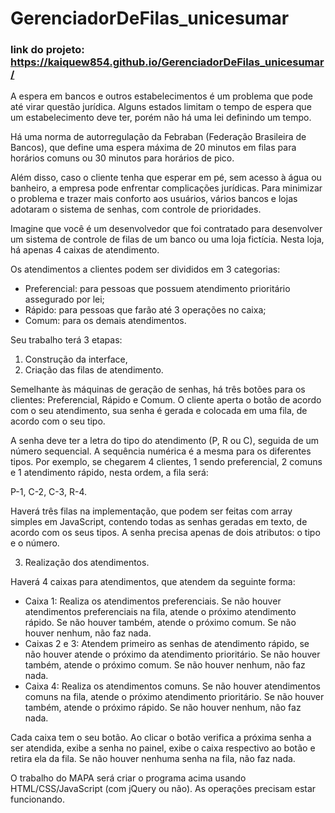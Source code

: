 # GerenciadorDeFilas_unicesumar

### link do projeto: https://kaiquew854.github.io/GerenciadorDeFilas_unicesumar/

A espera em bancos e outros estabelecimentos é um problema que pode até virar questão jurídica. Alguns estados limitam o tempo de espera que um estabelecimento deve ter, porém não há uma lei definindo um tempo.

Há uma norma de autorregulação da Febraban (Federação Brasileira de Bancos), que define uma espera máxima de 20 minutos em filas para horários comuns ou 30 minutos para horários de pico.

Além disso, caso o cliente tenha que esperar em pé, sem acesso à água ou banheiro, a empresa pode enfrentar complicações jurídicas. Para minimizar o problema e trazer mais conforto aos usuários, vários bancos e lojas adotaram o sistema de senhas, com controle de prioridades.

Imagine que você é um desenvolvedor que foi contratado para desenvolver um sistema de controle de filas de um banco ou uma loja fictícia. Nesta loja, há apenas 4 caixas de atendimento.

Os atendimentos a clientes podem ser divididos em 3 categorias:

- Preferencial: para pessoas que possuem atendimento prioritário assegurado por lei;
- Rápido: para pessoas que farão até 3 operações no caixa;
- Comum: para os demais atendimentos.

Seu trabalho terá 3 etapas:

1. Construção da interface,
2. Criação das filas de atendimento.

  Semelhante às máquinas de geração de senhas, há três botões para os clientes: Preferencial, Rápido e Comum. O cliente aperta o botão de acordo com o seu atendimento,     sua senha é gerada e colocada em uma fila, de acordo com o seu tipo.

  A senha deve ter a letra do tipo do atendimento (P, R ou C), seguida de um número sequencial. A sequência numérica é a mesma para os diferentes tipos. Por exemplo,     se   chegarem 4 clientes, 1 sendo preferencial, 2 comuns e 1 atendimento rápido, nesta ordem, a fila será:

   P-1, C-2, C-3, R-4.

  Haverá três filas na implementação, que podem ser feitas com array simples em JavaScript, contendo todas as senhas geradas em texto, de acordo com os seus tipos. A     senha precisa apenas de dois atributos: o tipo e o número.
 
 3. Realização dos atendimentos.

Haverá 4 caixas para atendimentos, que atendem da seguinte forma:

- Caixa 1: Realiza os atendimentos preferenciais. Se não houver atendimentos preferenciais na fila, atende o próximo atendimento rápido. Se não houver também, atende o próximo comum. Se não houver nenhum, não faz nada.
- Caixas 2 e 3: Atendem primeiro as senhas de atendimento rápido, se não houver atende o próximo da atendimento prioritário. Se não houver também, atende o próximo comum. Se não houver nenhum, não faz nada.
- Caixa 4: Realiza os atendimentos comuns. Se não houver atendimentos comuns na fila, atende o próximo atendimento prioritário. Se não houver também, atende o próximo rápido. Se não houver nenhum, não faz nada.

Cada caixa tem o seu botão. Ao clicar o botão verifica a próxima senha a ser atendida, exibe a senha no painel, exibe o caixa respectivo ao botão e retira ela da fila. Se não houver nenhuma senha na fila, não faz nada.

O trabalho do MAPA será criar o programa acima usando HTML/CSS/JavaScript (com jQuery ou não). As operações precisam estar funcionando.

